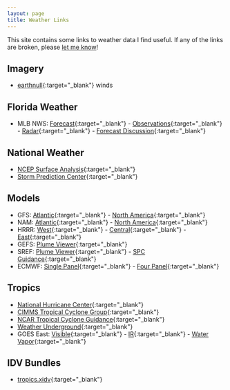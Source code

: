 ```yaml
---
layout: page
title: Weather Links
---
```


This site contains some links to weather data I find useful. If any of the links are broken, please [let me know](about.html#contact)!

## Imagery

* [earthnull](https://earth.nullschool.net/){:target="_blank"} winds

## Florida Weather

* MLB NWS: [ Forecast](http://forecast.weather.gov/MapClick.php?CityName=Melbourne&state=FL&site=MLB&textField1=28.084&textField2=-80.609&e=1#.V762GZMrJE4){:target="_blank"} -  [Observations](http://w1.weather.gov/data/obhistory/KMLB.html){:target="_blank"} - [Radar](http://radar.weather.gov/ridge/radar.php?rid=MLB&product=N0R&overlay=11101111&loop=yes){:target="_blank"} - [Forecast Discussion](http://forecast.weather.gov/product.php?site=MLB&issuedby=MLB&product=AFD&format=CI&version=1&glossary=1){:target="_blank"}

## National Weather

* [NCEP Surface Analysis](http://www.wpc.ncep.noaa.gov/html/sfc-zoom.php){:target="_blank"}
* [Storm Prediction Center](http://www.spc.noaa.gov){:target="_blank"}

## Models

* GFS:  [Atlantic](http://mag.ncep.noaa.gov/model-guidance-model-parameter.php?group=Model%20Guidance&model=GFS&area=ATLANTIC&ps=area){:target="_blank"} - [North America](http://mag.ncep.noaa.gov/model-guidance-model-parameter.php?group=Model%20Guidance&model=GFS&area=NAMER&ps=area){:target="_blank"}
* NAM:  [Atlantic](http://mag.ncep.noaa.gov/model-guidance-model-parameter.php?group=Model%20Guidance&model=NAM&area=WNATL&ps=area){:target="_blank"} - [North America](http://mag.ncep.noaa.gov/model-guidance-model-parameter.php?group=Model%20Guidance&model=NAM&area=NAMER&ps=area){:target="_blank"}
* HRRR:  [West](http://mag.ncep.noaa.gov/model-guidance-model-parameter.php?group=Model%20Guidance&model=HRRR&area=WEST-US&ps=area){:target="_blank"} -  [Central](http://mag.ncep.noaa.gov/model-guidance-model-parameter.php?group=Model%20Guidance&model=HRRR&area=CENT-US&ps=area){:target="_blank"} -  [East](http://mag.ncep.noaa.gov/model-guidance-model-parameter.php?group=Model%20Guidance&model=HRRR&area=EAST-US&ps=area){:target="_blank"}
* GEFS: [Plume Viewer](http://www.emc.ncep.noaa.gov/mmb/cguastini/gefs/EMCGEFSplumes.html){:target="_blank"}
* SREF: [Plume Viewer](http://www.spc.noaa.gov/exper/sref/srefplumes/){:target="_blank"} - [SPC Guidance](http://www.spc.noaa.gov/exper/sref/){:target="_blank"}
* ECMWF: [Single Panel](http://meteocentre.com/models/models.php?mod=ecmwf&map=na&run=00&lang=en){:target="_blank"} - [Four Panel](http://schumacher.atmos.colostate.edu/weather/real_time/4panel_ecmwf/anim.php){:target="_blank"}

## Tropics

* [National Hurricane Center](http://www.nhc.noaa.gov/){:target="_blank"}
* [CIMMS Tropical Cyclone Group](http://tropic.ssec.wisc.edu/){:target="_blank"}
* [NCAR Tropical Cyclone Guidance](http://www.ral.ucar.edu/guidance/realtime/current/){:target="_blank"}
* [Weather Underground](https://www.wunderground.com/hurricane){:target="_blank"}
* GOES East: [Visible](http://www.ssd.noaa.gov/goes/east/tatl/vis-animated.gif){:target="_blank"} - [IR](http://www.ssd.noaa.gov/goes/east/tatl/rb-animated.gif){:target="_blank"} - [Water Vapor](http://www.ssd.noaa.gov/goes/east/tatl/wv-animated.gif){:target="_blank"}

## IDV Bundles

* [tropics.xidv](https://bhlmn.github.io/public/idv/tropics.xidv){:target="_blank"}
